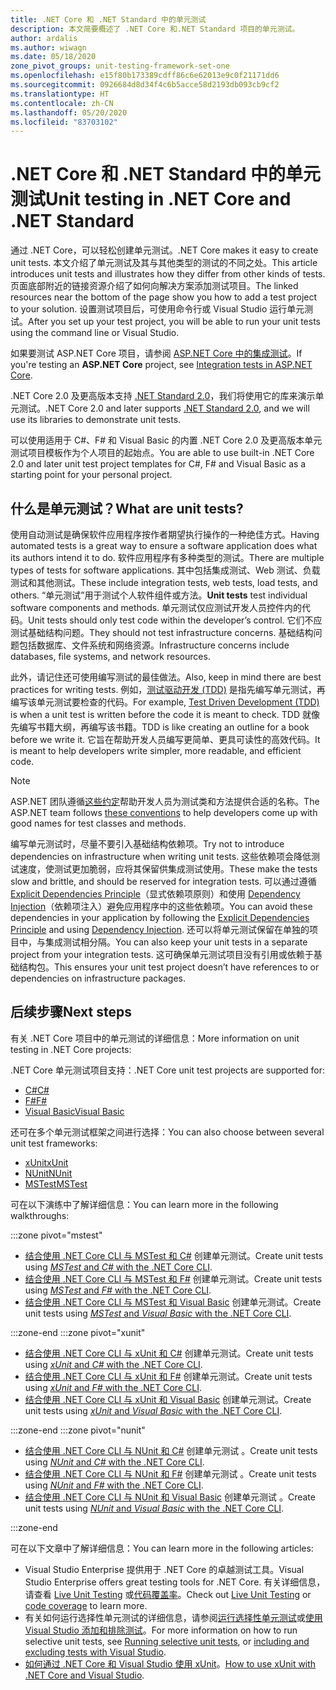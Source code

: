 ```yaml
---
title: .NET Core 和 .NET Standard 中的单元测试
description: 本文简要概述了 .NET Core 和.NET Standard 项目的单元测试。
author: ardalis
ms.author: wiwagn
ms.date: 05/18/2020
zone_pivot_groups: unit-testing-framework-set-one
ms.openlocfilehash: e15f80b173389cdff86c6e62013e9c0f21171dd6
ms.sourcegitcommit: 0926684d8d34f4c6b5acce58d2193db093cb9cf2
ms.translationtype: HT
ms.contentlocale: zh-CN
ms.lasthandoff: 05/20/2020
ms.locfileid: "83703102"
---
```

# <a name="unit-testing-in-net-core-and-net-standard"></a><span data-ttu-id="252bb-103">.NET Core 和 .NET Standard 中的单元测试</span><span class="sxs-lookup"><span data-stu-id="252bb-103">Unit testing in .NET Core and .NET Standard</span></span>

<span data-ttu-id="252bb-104">通过 .NET Core，可以轻松创建单元测试。</span><span class="sxs-lookup"><span data-stu-id="252bb-104">.NET Core makes it easy to create unit tests.</span></span> <span data-ttu-id="252bb-105">本文介绍了单元测试及其与其他类型的测试的不同之处。</span><span class="sxs-lookup"><span data-stu-id="252bb-105">This article introduces unit tests and illustrates how they differ from other kinds of tests.</span></span> <span data-ttu-id="252bb-106">页面底部附近的链接资源介绍了如何向解决方案添加测试项目。</span><span class="sxs-lookup"><span data-stu-id="252bb-106">The linked resources near the bottom of the page show you how to add a test project to your solution.</span></span> <span data-ttu-id="252bb-107">设置测试项目后，可使用命令行或 Visual Studio 运行单元测试。</span><span class="sxs-lookup"><span data-stu-id="252bb-107">After you set up your test project, you will be able to run your unit tests using the command line or Visual Studio.</span></span>

<span data-ttu-id="252bb-108">如果要测试 ASP.NET Core 项目，请参阅 [ASP.NET Core 中的集成测试](/aspnet/core/test/integration-tests#test-app-prerequisites)。</span><span class="sxs-lookup"><span data-stu-id="252bb-108">If you're testing an **ASP.NET Core** project, see [Integration tests in ASP.NET Core](/aspnet/core/test/integration-tests#test-app-prerequisites).</span></span>

<span data-ttu-id="252bb-109">.NET Core 2.0 及更高版本支持 [.NET Standard 2.0](../../standard/net-standard.md)，我们将使用它的库来演示单元测试。</span><span class="sxs-lookup"><span data-stu-id="252bb-109">.NET Core 2.0 and later supports [.NET Standard 2.0](../../standard/net-standard.md), and we will use its libraries to demonstrate unit tests.</span></span>

<span data-ttu-id="252bb-110">可以使用适用于 C#、F# 和 Visual Basic 的内置 .NET Core 2.0 及更高版本单元测试项目模板作为个人项目的起始点。</span><span class="sxs-lookup"><span data-stu-id="252bb-110">You are able to use built-in .NET Core 2.0 and later unit test project templates for C#, F# and Visual Basic as a starting point for your personal project.</span></span>

## <a name="what-are-unit-tests"></a><span data-ttu-id="252bb-111">什么是单元测试？</span><span class="sxs-lookup"><span data-stu-id="252bb-111">What are unit tests?</span></span>

<span data-ttu-id="252bb-112">使用自动测试是确保软件应用程序按作者期望执行操作的一种绝佳方式。</span><span class="sxs-lookup"><span data-stu-id="252bb-112">Having automated tests is a great way to ensure a software application does what its authors intend it to do.</span></span> <span data-ttu-id="252bb-113">软件应用程序有多种类型的测试。</span><span class="sxs-lookup"><span data-stu-id="252bb-113">There are multiple types of tests for software applications.</span></span> <span data-ttu-id="252bb-114">其中包括集成测试、Web 测试、负载测试和其他测试。</span><span class="sxs-lookup"><span data-stu-id="252bb-114">These include integration tests, web tests, load tests, and others.</span></span> <span data-ttu-id="252bb-115">“单元测试”用于测试个人软件组件或方法。</span><span class="sxs-lookup"><span data-stu-id="252bb-115">**Unit tests** test individual software components and methods.</span></span> <span data-ttu-id="252bb-116">单元测试仅应测试开发人员控件内的代码。</span><span class="sxs-lookup"><span data-stu-id="252bb-116">Unit tests should only test code within the developer’s control.</span></span> <span data-ttu-id="252bb-117">它们不应测试基础结构问题。</span><span class="sxs-lookup"><span data-stu-id="252bb-117">They should not test infrastructure concerns.</span></span> <span data-ttu-id="252bb-118">基础结构问题包括数据库、文件系统和网络资源。</span><span class="sxs-lookup"><span data-stu-id="252bb-118">Infrastructure concerns include databases, file systems, and network resources.</span></span>

<span data-ttu-id="252bb-119">此外，请记住还可使用编写测试的最佳做法。</span><span class="sxs-lookup"><span data-stu-id="252bb-119">Also, keep in mind there are best practices for writing tests.</span></span> <span data-ttu-id="252bb-120">例如，[测试驱动开发 (TDD)](https://deviq.com/test-driven-development/) 是指先编写单元测试，再编写该单元测试要检查的代码。</span><span class="sxs-lookup"><span data-stu-id="252bb-120">For example, [Test Driven Development (TDD)](https://deviq.com/test-driven-development/) is when a unit test is written before the code it is meant to check.</span></span> <span data-ttu-id="252bb-121">TDD 就像先编写书籍大纲，再编写该书籍。</span><span class="sxs-lookup"><span data-stu-id="252bb-121">TDD is like creating an outline for a book before we write it.</span></span> <span data-ttu-id="252bb-122">它旨在帮助开发人员编写更简单、更具可读性的高效代码。</span><span class="sxs-lookup"><span data-stu-id="252bb-122">It is meant to help developers write simpler, more readable, and efficient code.</span></span>

> [!NOTE]
> <span data-ttu-id="252bb-123">ASP.NET 团队遵循[这些约定](https://github.com/dotnet/aspnetcore/wiki/Engineering-guidelines#unit-tests-and-functional-tests)帮助开发人员为测试类和方法提供合适的名称。</span><span class="sxs-lookup"><span data-stu-id="252bb-123">The ASP.NET team follows [these conventions](https://github.com/dotnet/aspnetcore/wiki/Engineering-guidelines#unit-tests-and-functional-tests) to help developers come up with good names for test classes and methods.</span></span>

<span data-ttu-id="252bb-124">编写单元测试时，尽量不要引入基础结构依赖项。</span><span class="sxs-lookup"><span data-stu-id="252bb-124">Try not to introduce dependencies on infrastructure when writing unit tests.</span></span> <span data-ttu-id="252bb-125">这些依赖项会降低测试速度，使测试更加脆弱，应将其保留供集成测试使用。</span><span class="sxs-lookup"><span data-stu-id="252bb-125">These make the tests slow and brittle, and should be reserved for integration tests.</span></span> <span data-ttu-id="252bb-126">可以通过遵循 [Explicit Dependencies Principle](https://deviq.com/explicit-dependencies-principle/)（显式依赖项原则）和使用 [Dependency Injection](/aspnet/core/fundamentals/dependency-injection)（依赖项注入）避免应用程序中的这些依赖项。</span><span class="sxs-lookup"><span data-stu-id="252bb-126">You can avoid these dependencies in your application by following the [Explicit Dependencies Principle](https://deviq.com/explicit-dependencies-principle/) and using [Dependency Injection](/aspnet/core/fundamentals/dependency-injection).</span></span> <span data-ttu-id="252bb-127">还可以将单元测试保留在单独的项目中，与集成测试相分隔。</span><span class="sxs-lookup"><span data-stu-id="252bb-127">You can also keep your unit tests in a separate project from your integration tests.</span></span> <span data-ttu-id="252bb-128">这可确保单元测试项目没有引用或依赖于基础结构包。</span><span class="sxs-lookup"><span data-stu-id="252bb-128">This ensures your unit test project doesn’t have references to or dependencies on infrastructure packages.</span></span>

## <a name="next-steps"></a><span data-ttu-id="252bb-129">后续步骤</span><span class="sxs-lookup"><span data-stu-id="252bb-129">Next steps</span></span>

<span data-ttu-id="252bb-130">有关 .NET Core 项目中的单元测试的详细信息：</span><span class="sxs-lookup"><span data-stu-id="252bb-130">More information on unit testing in .NET Core projects:</span></span>

<span data-ttu-id="252bb-131">.NET Core 单元测试项目支持：</span><span class="sxs-lookup"><span data-stu-id="252bb-131">.NET Core unit test projects are supported for:</span></span>

- [<span data-ttu-id="252bb-132">C#</span><span class="sxs-lookup"><span data-stu-id="252bb-132">C#</span></span>](../../csharp/index.yml)
- [<span data-ttu-id="252bb-133">F#</span><span class="sxs-lookup"><span data-stu-id="252bb-133">F#</span></span>](../../fsharp/index.yml)
- [<span data-ttu-id="252bb-134">Visual Basic</span><span class="sxs-lookup"><span data-stu-id="252bb-134">Visual Basic</span></span>](../../visual-basic/index.yml)

<span data-ttu-id="252bb-135">还可在多个单元测试框架之间进行选择：</span><span class="sxs-lookup"><span data-stu-id="252bb-135">You can also choose between several unit test frameworks:</span></span>

- [<span data-ttu-id="252bb-136">xUnit</span><span class="sxs-lookup"><span data-stu-id="252bb-136">xUnit</span></span>](https://xunit.net/)
- [<span data-ttu-id="252bb-137">NUnit</span><span class="sxs-lookup"><span data-stu-id="252bb-137">NUnit</span></span>](https://nunit.org)
- [<span data-ttu-id="252bb-138">MSTest</span><span class="sxs-lookup"><span data-stu-id="252bb-138">MSTest</span></span>](https://github.com/Microsoft/testfx-docs)

<span data-ttu-id="252bb-139">可在以下演练中了解详细信息：</span><span class="sxs-lookup"><span data-stu-id="252bb-139">You can learn more in the following walkthroughs:</span></span>

:::zone pivot="mstest"

- <span data-ttu-id="252bb-140">[结合使用 .NET Core CLI 与 MSTest 和 C#](unit-testing-with-mstest.md) 创建单元测试。</span><span class="sxs-lookup"><span data-stu-id="252bb-140">Create unit tests using [*MSTest* and *C#* with the .NET Core CLI](unit-testing-with-mstest.md).</span></span>
- <span data-ttu-id="252bb-141">[结合使用 .NET Core CLI 与 MSTest 和 F#](unit-testing-fsharp-with-mstest.md) 创建单元测试。</span><span class="sxs-lookup"><span data-stu-id="252bb-141">Create unit tests using [*MSTest* and *F#* with the .NET Core CLI](unit-testing-fsharp-with-mstest.md).</span></span>
- <span data-ttu-id="252bb-142">[结合使用 .NET Core CLI 与 MSTest 和 Visual Basic](unit-testing-visual-basic-with-mstest.md) 创建单元测试。</span><span class="sxs-lookup"><span data-stu-id="252bb-142">Create unit tests using [*MSTest* and *Visual Basic* with the .NET Core CLI](unit-testing-visual-basic-with-mstest.md).</span></span>

:::zone-end
:::zone pivot="xunit"

- <span data-ttu-id="252bb-143">[结合使用 .NET Core CLI 与 xUnit 和 C#](unit-testing-with-dotnet-test.md) 创建单元测试。</span><span class="sxs-lookup"><span data-stu-id="252bb-143">Create unit tests using [*xUnit* and *C#* with the .NET Core CLI](unit-testing-with-dotnet-test.md).</span></span>
- <span data-ttu-id="252bb-144">[结合使用 .NET Core CLI 与 xUnit 和 F#](unit-testing-fsharp-with-dotnet-test.md) 创建单元测试。</span><span class="sxs-lookup"><span data-stu-id="252bb-144">Create unit tests using [*xUnit* and *F#* with the .NET Core CLI](unit-testing-fsharp-with-dotnet-test.md).</span></span>
- <span data-ttu-id="252bb-145">[结合使用 .NET Core CLI 与 xUnit 和 Visual Basic](unit-testing-visual-basic-with-dotnet-test.md) 创建单元测试。</span><span class="sxs-lookup"><span data-stu-id="252bb-145">Create unit tests using [*xUnit* and *Visual Basic* with the .NET Core CLI](unit-testing-visual-basic-with-dotnet-test.md).</span></span>

:::zone-end
:::zone pivot="nunit"

- <span data-ttu-id="252bb-146">[结合使用 .NET Core CLI 与 NUnit 和 C#](unit-testing-with-nunit.md) 创建单元测试 。</span><span class="sxs-lookup"><span data-stu-id="252bb-146">Create unit tests using [*NUnit* and *C#* with the .NET Core CLI](unit-testing-with-nunit.md).</span></span>
- <span data-ttu-id="252bb-147">[结合使用 .NET Core CLI 与 NUnit 和 F#](unit-testing-fsharp-with-nunit.md) 创建单元测试 。</span><span class="sxs-lookup"><span data-stu-id="252bb-147">Create unit tests using [*NUnit* and *F#* with the .NET Core CLI](unit-testing-fsharp-with-nunit.md).</span></span>
- <span data-ttu-id="252bb-148">[结合使用 .NET Core CLI 与 NUnit 和 Visual Basic](unit-testing-visual-basic-with-nunit.md) 创建单元测试 。</span><span class="sxs-lookup"><span data-stu-id="252bb-148">Create unit tests using [*NUnit* and *Visual Basic* with the .NET Core CLI](unit-testing-visual-basic-with-nunit.md).</span></span>

:::zone-end

<span data-ttu-id="252bb-149">可在以下文章中了解详细信息：</span><span class="sxs-lookup"><span data-stu-id="252bb-149">You can learn more in the following articles:</span></span>

- <span data-ttu-id="252bb-150">Visual Studio Enterprise 提供用于 .NET Core 的卓越测试工具。</span><span class="sxs-lookup"><span data-stu-id="252bb-150">Visual Studio Enterprise offers great testing tools for .NET Core.</span></span> <span data-ttu-id="252bb-151">有关详细信息，请查看 [Live Unit Testing](/visualstudio/test/live-unit-testing) 或[代码覆盖率](https://github.com/Microsoft/vstest-docs/blob/master/docs/analyze.md#working-with-code-coverage)。</span><span class="sxs-lookup"><span data-stu-id="252bb-151">Check out [Live Unit Testing](/visualstudio/test/live-unit-testing) or [code coverage](https://github.com/Microsoft/vstest-docs/blob/master/docs/analyze.md#working-with-code-coverage) to learn more.</span></span>
- <span data-ttu-id="252bb-152">有关如何运行选择性单元测试的详细信息，请参阅[运行选择性单元测试](selective-unit-tests.md)或[使用 Visual Studio 添加和排除测试](/visualstudio/test/live-unit-testing#include-and-exclude-test-projects-and-test-methods)。</span><span class="sxs-lookup"><span data-stu-id="252bb-152">For more information on how to run selective unit tests, see [Running selective unit tests](selective-unit-tests.md), or [including and excluding tests with Visual Studio](/visualstudio/test/live-unit-testing#include-and-exclude-test-projects-and-test-methods).</span></span>
- <span data-ttu-id="252bb-153">[如何通过 .NET Core 和 Visual Studio 使用 xUnit](https://xunit.github.io/docs/getting-started-dotnet-core.html)。</span><span class="sxs-lookup"><span data-stu-id="252bb-153">[How to use xUnit with .NET Core and Visual Studio](https://xunit.github.io/docs/getting-started-dotnet-core.html).</span></span>
